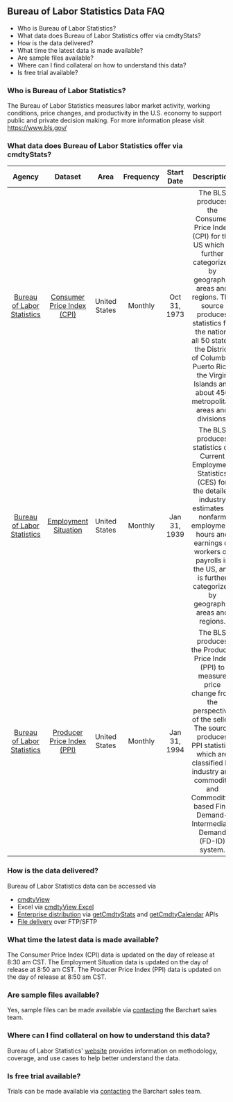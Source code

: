 ## Bureau of Labor Statistics Data FAQ
* Who is Bureau of Labor Statistics?
* What data does Bureau of Labor Statistics offer via cmdtyStats?
* How is the data delivered?
* What time the latest data is made available?
* Are sample files available?
* Where can I find collateral on how to understand this data?
* Is free trial available?

### Who is Bureau of Labor Statistics?
The Bureau of Labor Statistics measures labor market activity, working conditions, price changes, and productivity in the U.S. economy to support public and private decision making. For more information please visit https://www.bls.gov/

### What data does Bureau of Labor Statistics offer via cmdtyStats?
|Agency                            | Dataset    | Area | Frequency | Start Date | Description |
| :---------------------: | :----------: | :----------: | :----------: | :----------: | :----------: | 
| [Bureau of Labor Statistics](https://www.barchart.com/cmdty/data/fundamental/explore/BLS) | [Consumer Price Index (CPI)](https://www.barchart.com/cmdty/data/fundamental/explore/BLS/CPI) | United States | Monthly | Oct 31, 1973 | The BLS produces the Consumer Price Index (CPI) for the US which is further categorized by geographic areas and regions. The source produces statistics for the nation, all 50 states, the District of Columbia, Puerto Rico, the Virgin Islands and about 450 metropolitan areas and divisions. |
| [Bureau of Labor Statistics](https://www.barchart.com/cmdty/data/fundamental/explore/BLS) | [Employment Situation](https://www.barchart.com/cmdty/data/fundamental/explore/BLS/EMPSIT) | United States | Monthly | Jan 31, 1939 | The BLS produces statistics on Current Employment Statistics (CES) for the detailed industry estimates of nonfarm employment, hours and earnings of workers on payrolls in the US, and is further categorized by geographic areas and regions. |
| [Bureau of Labor Statistics](https://www.barchart.com/cmdty/data/fundamental/explore/BLS) | [Producer Price Index (PPI)](https://www.barchart.com/cmdty/data/fundamental/explore/BLS/PPI) | United States | Monthly | Jan 31, 1994 | The BLS produces the Producer Price Index (PPI) to measure price change from the perspective of the seller. The source produces PPI statistics which are classified by industry and commodity and Commodity-based Final Demand-Intermediate Demand (FD-ID) system. |

### How is the data delivered?
Bureau of Labor Statistics data can be accessed via
* [cmdtyView](https://www.barchart.com/cmdty/trading/cmdtyview)
* Excel via [cmdtyView Excel](https://www.barchart.com/cmdty/trading/cmdtyview-excel)
* [Enterprise distribution](https://www.barchart.com/cmdty/contact) via [getCmdtyStats](https://www.barchart.com/ondemand/api/getCmdtyStats) and [getCmdtyCalendar](https://www.barchart.com/ondemand/api/getCmdtyCalendar) APIs
* [File delivery](https://www.barchart.com/cmdty/contact) over FTP/SFTP

### What time the latest data is made available?
The Consumer Price Index (CPI) data is updated on the day of release at 8:30 am CST. The Employment Situation data is updated on the day of release at 8:50 am CST. The Producer Price Index (PPI) data is updated on the day of release at 8:50 am CST.

### Are sample files available?
Yes, sample files can be made available via [contacting](https://www.barchart.com/cmdty/contact) the Barchart sales team.

### Where can I find collateral on how to understand this data?
Bureau of Labor Statistics' [website](https://www.bls.gov/) provides information on methodology, coverage, and use cases to help better understand the data.

### Is free trial available?
Trials can be made available via [contacting](https://www.barchart.com/cmdty/contact) the Barchart sales team.
